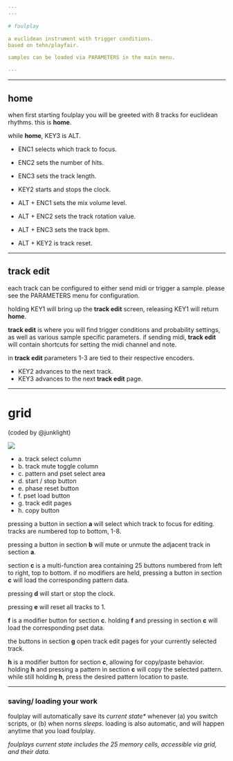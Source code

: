 ```yaml
---
---

# foulplay

a euclidean instrument with trigger conditions.
based on tehn/playfair.

samples can be loaded via PARAMETERS in the main menu.

---
```

---

## home

when first starting foulplay you will be greeted with 8 tracks for euclidean rhythms. this is **home**. 

while **home**, KEY3 is ALT.

- ENC1 selects which track to focus.
- ENC2 sets the number of hits.
- ENC3 sets the track length.
- KEY2 starts and stops the clock.

- ALT + ENC1 sets the mix volume level.
- ALT + ENC2 sets the track rotation value.
- ALT + ENC3 sets the track bpm.
- ALT + KEY2 is track reset.
---

## track edit

each track can be configured to either send midi or trigger a sample.
please see the PARAMETERS menu for configuration.

holding KEY1 will bring up the **track edit** screen, releasing KEY1 will return **home**.
 
**track edit** is where you will find trigger conditions and probability settings, as well as various sample specific parameters. 
if sending midi, **track edit** will contain shortcuts for setting the midi channel and note.

in **track edit** parameters 1-3 are tied to their respective encoders.

- KEY2 advances to the next track.
- KEY3 advances to the next **track edit** page. 

---

# grid 
(coded by @junklight)

![](FP_grid.png)

* a. track select column
* b. track mute toggle column
* c. pattern and pset select area
* d. start / stop button
* e. phase reset button
* f. pset load button
* g. track edit pages
* h. copy button

pressing a button in section **a** will select which track to focus for editing. tracks are numbered top to bottom, 1-8.

pressing a button in section **b** will mute or unmute the adjacent track in section **a**.

section **c** is a multi-function area containing 25 buttons numbered from left to right, top to bottom. if no modifiers are held, pressing a button in section **c** will load the corresponding pattern data.

pressing **d** will start or stop the clock.

pressing **e** will reset all tracks to 1.

**f** is a modifier button for section **c**. holding **f** and pressing in section **c** will load the corresponding pset data.

the buttons in section **g** open track edit pages for your currently selected track.

**h** is a modifier button for section **c**, allowing for copy/paste behavior. holding **h** and pressing a pattern in section **c** will copy the selected pattern. while still holding **h**, press the desired pattern location to paste.

---

### saving/ loading your work

foulplay will automatically save its _current state*_ whenever (a) you switch scripts, or (b) when norns _sleeps_. 
loading is also automatic, and will happen anytime that you load foulplay.

*foulplays current state includes the 25 memory cells, accessible via grid, and their data.*
